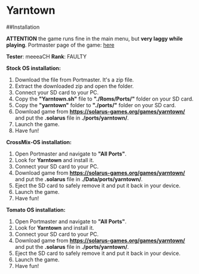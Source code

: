 # Yarntown

##Installation

**ATTENTION** the game runs fine in the main menu, but **very laggy while playing**.
Portmaster page of the game: [here](https://portmaster.games/detail.html?name=yarntown)

**Tester**: meeeaCH
**Rank**: FAULTY

**Stock OS installation:**
1. Download the file from Portmaster. It's a zip file.
2. Extract the downloaded zip and open the folder.
3. Connect your SD card to your PC.
4. Copy the **"Yarntown.sh"** file to **"./Roms/Ports/"** folder on your SD card.
5. Copy the **"yarntown"** folder to **"./ports/"** folder on your SD card.
6. Download game from **https://solarus-games.org/games/yarntown/** and put the **.solarus** file in **./ports/yarntown/**.
7. Launch the game.
8. Have fun!

**CrossMix-OS installation:**
1. Open Portmaster and navigate to **"All Ports"**.
2. Look for **Yarntown** and install it.
3. Connect your SD card to your PC.
3. Download game from **https://solarus-games.org/games/yarntown/** and put the **.solarus** file in **./Data/ports/yarntown/**.
4. Eject the SD card to safely remove it and put it back in your device.
5. Launch the game.
6. Have fun!

**Tomato OS installation:**
1. Open Portmaster and navigate to **"All Ports"**.
2. Look for **Yarntown** and install it.
3. Connect your SD card to your PC.
3. Download game from **https://solarus-games.org/games/yarntown/** and put the **.solarus** file in **./ports/yarntown/**.
4. Eject the SD card to safely remove it and put it back in your device.
5. Launch the game.
6. Have fun!